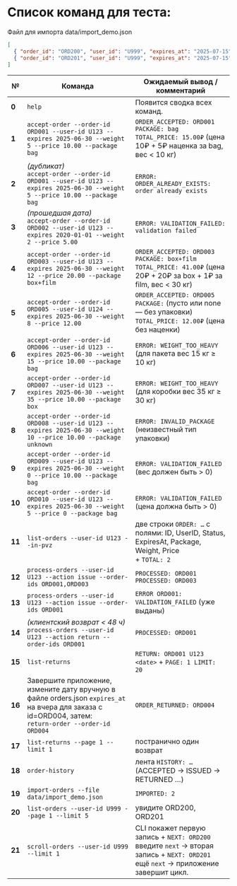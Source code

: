 # Список команд для теста:

Файл для импорта
data/import_demo.json

```json
[
  { "order_id": "ORD200", "user_id": "U999", "expires_at": "2025-07-15" },
  { "order_id": "ORD201", "user_id": "U999", "expires_at": "2025-07-15" }
]
```

| №      | Команда                                                                                                                                                  | Ожидаемый вывод / комментарий                                                                                                             |
|--------|----------------------------------------------------------------------------------------------------------------------------------------------------------|-------------------------------------------------------------------------------------------------------------------------------------------|
| **0**  | `help`                                                                                                                                                   | Появится сводка всех команд.                                                                                                              |
| **1**  | `accept-order --order-id ORD001 --user-id U123 --expires 2025-06-30 --weight 5 --price 10.00 --package bag`                                              | `ORDER_ACCEPTED: ORD001`<br>`PACKAGE: bag`<br>`TOTAL_PRICE: 15.00₽` (цена 10₽ + 5₽ наценка за bag, вес < 10 кг)                           |
| **2**  | *(дубликат)*<br>`accept-order --order-id ORD001 --user-id U123 --expires 2025-06-30 --weight 5 --price 10.00 --package bag`                              | `ERROR: ORDER_ALREADY_EXISTS: order already exists`                                                                                       |
| **3**  | *(прошедшая дата)*<br>`accept-order --order-id ORD002 --user-id U123 --expires 2020-01-01 --weight 2 --price 5.00`                                       | `ERROR: VALIDATION_FAILED: validation failed`                                                                                             |
| **4**  | `accept-order --order-id ORD003 --user-id U123 --expires 2025-06-30 --weight 12 --price 20.00 --package box+film`                                        | `ORDER_ACCEPTED: ORD003`<br>`PACKAGE: box+film`<br>`TOTAL_PRICE: 41.00₽` (цена 20₽ + 20₽ за box + 1₽ за film, вес < 30 кг)                |
| **5**  | `accept-order --order-id ORD005 --user-id U124 --expires 2025-06-30 --weight 8 --price 12.00`                                                            | `ORDER_ACCEPTED: ORD005`<br>`PACKAGE:` (пусто или none — без упаковки)<br>`TOTAL_PRICE: 12.00₽` (цена без наценки)                        |
| **6**  | `accept-order --order-id ORD006 --user-id U123 --expires 2025-06-30 --weight 15 --price 10.00 --package bag`                                             | `ERROR: WEIGHT_TOO_HEAVY` (для пакета вес 15 кг ≥ 10 кг)                                                                                  |
| **7**  | `accept-order --order-id ORD007 --user-id U123 --expires 2025-06-30 --weight 35 --price 10.00 --package box`                                             | `ERROR: WEIGHT_TOO_HEAVY` (для коробки вес 35 кг ≥ 30 кг)                                                                                 |
| **8**  | `accept-order --order-id ORD008 --user-id U123 --expires 2025-06-30 --weight 10 --price 10.00 --package unknown`                                         | `ERROR: INVALID_PACKAGE` (неизвестный тип упаковки)                                                                                       |
| **9**  | `accept-order --order-id ORD009 --user-id U123 --expires 2025-06-30 --weight 0 --price 10.00 --package bag`                                              | `ERROR: VALIDATION_FAILED` (вес должен быть > 0)                                                                                          |
| **10** | `accept-order --order-id ORD010 --user-id U123 --expires 2025-06-30 --weight 5 --price 0 --package bag`                                                  | `ERROR: VALIDATION_FAILED` (цена должна быть > 0)                                                                                         |
| **11** | `list-orders --user-id U123 --in-pvz`                                                                                                                    | две строки `ORDER: …` с полями: ID, UserID, Status, ExpiresAt, Package, Weight, Price<br> + `TOTAL: 2`                                    |
| **12** | `process-orders --user-id U123 --action issue --order-ids ORD001,ORD003`                                                                                 | `PROCESSED: ORD001`<br>`PROCESSED: ORD003`                                                                                                |
| **13** | `process-orders --user-id U123 --action issue --order-ids ORD001`                                                                                        | `ERROR ORD001: VALIDATION_FAILED` (уже выданы)                                                                                            |
| **14** | *(клиентский возврат < 48 ч)*<br>`process-orders --user-id U123 --action return --order-ids ORD001`                                                      | `PROCESSED: ORD001`                                                                                                                       |
| **15** | `list-returns`                                                                                                                                           | `RETURN: ORD001 U123 <date>` + `PAGE: 1 LIMIT: 20`                                                                                        |
| **16** | Завершите приложение, измените дату вручную в файле orders.json `expires_at` на вчера для заказа с id=ORD004, затем:<br>`return-order --order-id ORD004` | `ORDER_RETURNED: ORD004`                                                                                                                  |
| **17** | `list-returns --page 1 --limit 1`                                                                                                                        | постранично один возврат                                                                                                                  |
| **18** | `order-history`                                                                                                                                          | лента `HISTORY: …` (ACCEPTED → ISSUED → RETURNED …)                                                                                       |
| **19** | `import-orders --file data/import_demo.json`                                                                                                             | `IMPORTED: 2`                                                                                                                             |
| **20** | `list-orders --user-id U999 --page 1 --limit 5`                                                                                                          | увидите ORD200, ORD201                                                                                                                    |
| **21** | `scroll-orders --user-id U999 --limit 1`                                                                                                                 | CLI покажет первую запись + `NEXT: ORD200` <br>введите `next` → вторая запись + `NEXT: ORD201` <br>ещё `next` → приложение завершит цикл. |
